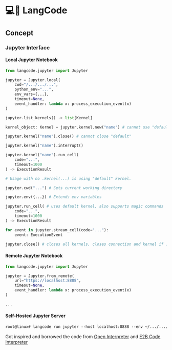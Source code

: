 # 💻🔗 LangCode

## Concept

### Jupyter Interface

#### Local Jupyter Notebook

```python
from langcode.jupyter import Jupyter

jupyter = Jupyter.local(
    cwd="/.../.../...",
    python_env="...",
    env_vars={...},
    timeout=None,
    event_handler: lambda x: process_execution_event(x)
)

jupyter.list_kernels() -> list[Kernel]

kernel_object: Kernel = jupyter.kernel.new("name") # cannot use "default"

jupyter.kernel("name").close() # cannot close "default"

jupyter.kernel("name").interrupt()

jupyter.kernel("name").run_cell( 
    code="...",
    timeout=1000
) -> ExecutionResult

# Usage with no .kernel(...) is using "default" kernel.

jupyter.cwd("...") # Sets current working directory

jupyter.env({...}) # Extends env variables

jupyter.run_cell( # uses default kernel, also supports magic commands
    code="...",
    timeout=1000
) -> ExecutionResult 

for event in jupyter.stream_cell(code="..."):
    event: ExecutionEvent

jupyter.close() # closes all kernels, closes connection and kernel if .local()
```

#### Remote Jupyter Notebook

```python
from langcode.jupyter import Jupyter

jupyter = Jupyter.from_remote(
    url="https://localhost:8888",
    timeout=None,
    event_handler: lambda x: process_execution_event(x)
)

...
```

#### Self-Hosted Jupyter Server

```txt
root@linux# langcode run jupyter --host localhost:8888 --env ~/.../.../python3 --cwd ~/.../.../ --vars ./env.local
```

Got inspired and borrowed the code from [Open Interpreter](https://github.com/OpenInterpreter/open-interpreter) and [E2B Code Interpreter](https://github.com/e2b-dev/code-interpreter)
